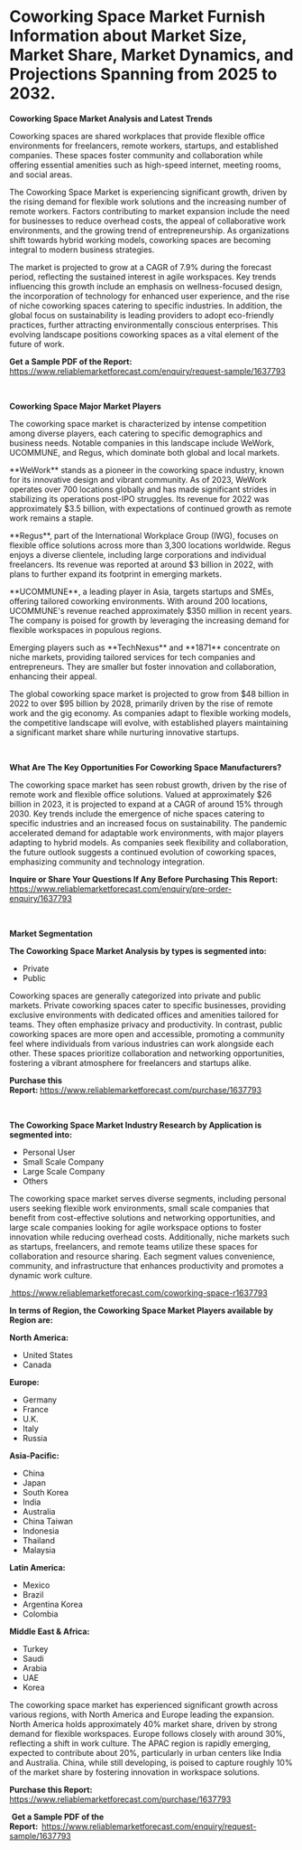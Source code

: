 <p><h1>Coworking Space Market Furnish Information about Market Size, Market Share, Market Dynamics, and Projections Spanning from 2025 to 2032.</h1></p><p><strong>Coworking Space Market Analysis and Latest Trends</strong></p>
<p><p>Coworking spaces are shared workplaces that provide flexible office environments for freelancers, remote workers, startups, and established companies. These spaces foster community and collaboration while offering essential amenities such as high-speed internet, meeting rooms, and social areas. </p><p>The Coworking Space Market is experiencing significant growth, driven by the rising demand for flexible work solutions and the increasing number of remote workers. Factors contributing to market expansion include the need for businesses to reduce overhead costs, the appeal of collaborative work environments, and the growing trend of entrepreneurship. As organizations shift towards hybrid working models, coworking spaces are becoming integral to modern business strategies.</p><p>The market is projected to grow at a CAGR of 7.9% during the forecast period, reflecting the sustained interest in agile workspaces. Key trends influencing this growth include an emphasis on wellness-focused design, the incorporation of technology for enhanced user experience, and the rise of niche coworking spaces catering to specific industries. In addition, the global focus on sustainability is leading providers to adopt eco-friendly practices, further attracting environmentally conscious enterprises. This evolving landscape positions coworking spaces as a vital element of the future of work.</p></p>
<p><strong>Get a Sample PDF of the Report:&nbsp;</strong> <a href="https://www.reliablemarketforecast.com/enquiry/request-sample/1637793?utm_campaign=3617&utm_medium=2&utm_source=Github&utm_content=ia&utm_term=16042025&utm_id=coworking-space">https://www.reliablemarketforecast.com/enquiry/request-sample/1637793</a></p>
<p>&nbsp;</p>
<p><strong>Coworking Space Major Market Players</strong></p>
<p><p>The coworking space market is characterized by intense competition among diverse players, each catering to specific demographics and business needs. Notable companies in this landscape include WeWork, UCOMMUNE, and Regus, which dominate both global and local markets.</p><p>**WeWork** stands as a pioneer in the coworking space industry, known for its innovative design and vibrant community. As of 2023, WeWork operates over 700 locations globally and has made significant strides in stabilizing its operations post-IPO struggles. Its revenue for 2022 was approximately $3.5 billion, with expectations of continued growth as remote work remains a staple.</p><p>**Regus**, part of the International Workplace Group (IWG), focuses on flexible office solutions across more than 3,300 locations worldwide. Regus enjoys a diverse clientele, including large corporations and individual freelancers. Its revenue was reported at around $3 billion in 2022, with plans to further expand its footprint in emerging markets.</p><p>**UCOMMUNE**, a leading player in Asia, targets startups and SMEs, offering tailored coworking environments. With around 200 locations, UCOMMUNE's revenue reached approximately $350 million in recent years. The company is poised for growth by leveraging the increasing demand for flexible workspaces in populous regions.</p><p>Emerging players such as **TechNexus** and **1871** concentrate on niche markets, providing tailored services for tech companies and entrepreneurs. They are smaller but foster innovation and collaboration, enhancing their appeal.</p><p>The global coworking space market is projected to grow from $48 billion in 2022 to over $95 billion by 2028, primarily driven by the rise of remote work and the gig economy. As companies adapt to flexible working models, the competitive landscape will evolve, with established players maintaining a significant market share while nurturing innovative startups.</p></p>
<p>&nbsp;</p>
<p><strong>What Are The Key Opportunities For Coworking Space Manufacturers?</strong></p>
<p><p>The coworking space market has seen robust growth, driven by the rise of remote work and flexible office solutions. Valued at approximately $26 billion in 2023, it is projected to expand at a CAGR of around 15% through 2030. Key trends include the emergence of niche spaces catering to specific industries and an increased focus on sustainability. The pandemic accelerated demand for adaptable work environments, with major players adapting to hybrid models. As companies seek flexibility and collaboration, the future outlook suggests a continued evolution of coworking spaces, emphasizing community and technology integration.</p></p>
<p><strong>Inquire or Share Your Questions If Any Before Purchasing This Report:</strong> <a href="https://www.reliablemarketforecast.com/enquiry/pre-order-enquiry/1637793?utm_campaign=3617&utm_medium=2&utm_source=Github&utm_content=ia&utm_term=16042025&utm_id=coworking-space">https://www.reliablemarketforecast.com/enquiry/pre-order-enquiry/1637793</a></p>
<p>&nbsp;</p>
<p><strong>Market Segmentation</strong></p>
<p><strong>The Coworking Space Market Analysis by types is segmented into:</strong></p>
<p><ul><li>Private</li><li>Public</li></ul></p>
<p><p>Coworking spaces are generally categorized into private and public markets. Private coworking spaces cater to specific businesses, providing exclusive environments with dedicated offices and amenities tailored for teams. They often emphasize privacy and productivity. In contrast, public coworking spaces are more open and accessible, promoting a community feel where individuals from various industries can work alongside each other. These spaces prioritize collaboration and networking opportunities, fostering a vibrant atmosphere for freelancers and startups alike.</p></p>
<p><strong>Purchase this Report:&nbsp;</strong><a href="https://www.reliablemarketforecast.com/purchase/1637793?utm_campaign=3617&utm_medium=2&utm_source=Github&utm_content=ia&utm_term=16042025&utm_id=coworking-space">https://www.reliablemarketforecast.com/purchase/1637793</a></p>
<p>&nbsp;</p>
<p><strong>The Coworking Space Market Industry Research by Application is segmented into:</strong></p>
<p><ul><li>Personal User</li><li>Small Scale Company</li><li>Large Scale Company</li><li>Others</li></ul></p>
<p><p>The coworking space market serves diverse segments, including personal users seeking flexible work environments, small scale companies that benefit from cost-effective solutions and networking opportunities, and large scale companies looking for agile workspace options to foster innovation while reducing overhead costs. Additionally, niche markets such as startups, freelancers, and remote teams utilize these spaces for collaboration and resource sharing. Each segment values convenience, community, and infrastructure that enhances productivity and promotes a dynamic work culture.</p></p>
<p><a href="https://www.reliablemarketforecast.com/coworking-space-r1637793?utm_campaign=3617&utm_medium=2&utm_source=Github&utm_content=ia&utm_term=16042025&utm_id=coworking-space">&nbsp;https://www.reliablemarketforecast.com/coworking-space-r1637793</a></p>
<p><strong>In terms of Region, the Coworking Space Market Players available by Region are:</strong></p>
<p>
    <p> <strong> North America: </strong>
        <ul>
            <li>United States</li>
            <li>Canada</li>
        </ul>
        </p> 
    <p> <strong> Europe: </strong>
        <ul>
            <li>Germany</li>
            <li>France</li>
            <li>U.K.</li>
            <li>Italy</li>
            <li>Russia</li>
        </ul>
        </p> 
    <p> <strong> Asia-Pacific: </strong>
        <ul>
            <li>China</li>
            <li>Japan</li>
            <li>South Korea</li>
            <li>India</li>
            <li>Australia</li>
            <li>China Taiwan</li>
            <li>Indonesia</li>
            <li>Thailand</li>
            <li>Malaysia</li>
        </ul>
        </p> 
    <p> <strong> Latin America: </strong>
        <ul>
            <li>Mexico</li>
            <li>Brazil</li>
            <li>Argentina Korea</li>
            <li>Colombia</li>
        </ul>
        </p> 
    <p> <strong> Middle East & Africa: </strong>
        <ul>
            <li>Turkey</li>
            <li>Saudi</li>
            <li>Arabia</li>
            <li>UAE</li>
            <li>Korea</li>
        </ul>
    </p>
    </p>
<p><p>The coworking space market has experienced significant growth across various regions, with North America and Europe leading the expansion. North America holds approximately 40% market share, driven by strong demand for flexible workspaces. Europe follows closely with around 30%, reflecting a shift in work culture. The APAC region is rapidly emerging, expected to contribute about 20%, particularly in urban centers like India and Australia. China, while still developing, is poised to capture roughly 10% of the market share by fostering innovation in workspace solutions.</p></p>
<p><strong>Purchase this Report: </strong><a href="https://www.reliablemarketforecast.com/purchase/1637793?utm_campaign=3617&utm_medium=2&utm_source=Github&utm_content=ia&utm_term=16042025&utm_id=coworking-space">https://www.reliablemarketforecast.com/purchase/1637793</a></p>
<p>&nbsp;<strong>Get a Sample PDF of the Report:&nbsp;&nbsp;</strong><a href="https://www.reliablemarketforecast.com/enquiry/request-sample/1637793?utm_campaign=3617&utm_medium=2&utm_source=Github&utm_content=ia&utm_term=16042025&utm_id=coworking-space">https://www.reliablemarketforecast.com/enquiry/request-sample/1637793</a></p>
<p><strong></strong></p>
<p><p></p><p></p><p></p></p>